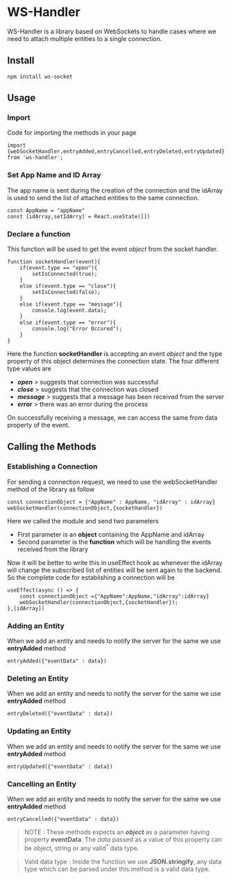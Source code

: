# WS-Handler

WS-Handler is a library based on WebSockets to handle cases where we need to attach multiple entities to a single connection.

## Install

`npm install ws-socket`

## Usage

### Import

Code for importing the methods in your page

`import {webSocketHandler,entryAdded,entryCancelled,entryDeleted,entryUpdated} from 'ws-handler';`

### Set App Name and ID Array

The app name is sent during the creation of the connection and the idArray is used to send the list of attached entities to the same connection.

```
const AppName = "appName"
const [idArray,setIdArry] = React.useState([])
```

### Declare a function

This function will be used to get the event *object* from the socket handler.

~~~
function socketHandler(event){
	if(event.type == "open"){
		setIsConnected(true);
	}
	else if(event.type == "close"){
		setIsConnected(false);
	}
	else if(event.type == "message"){
		console.log(event.data);
	}
	else if(event.type == "error"){
		console.log("Error Occured");
	}
}
~~~

Here the function **socketHandler** is accepting an event *object* and the type property of this object determines the connection state. The four different type values are
- ***open*** > suggests that connection was successful
- ***close*** > suggests that the connection was closed
- ***message*** > suggests that a message has been received from the server
- ***error*** > there was an error during the process

On successfully receiving a message, we can access the same from data property of the event.

## Calling the Methods

### Establishing a Connection

For sending a connection request, we need to use the webSocketHandler method of the library as follow
```
const connectionObject = {"AppName" : AppName, "idArray" : idArray}
webSocketHandler(connectionObject,{socketHandler})
```

Here we called the module and send two parameters 
- First parameter is an **object** containing the AppName and idArray
- Second parameter is the **function** which will be handling the events received from the library

Now it will be better to write this in useEffect hook as whenever the idArray will change the subscribed list of entities will be sent again to the backend.
So the complete code for establishing a connection will be 
```
useEffect(async () => {
	const connectionObject ={"AppName":AppName,"idArray":idArray}
	webSocketHandler(connectionObject,{socketHandler});
},[idArray])
```

###  Adding an Entity
When we add an entity and needs to notify the server for the same we use **entryAdded**  method

`entryAdded({"eventData" : data})`

###  Deleting an Entity
When we add an entity and needs to notify the server for the same we use **entryAdded**  method

`entryDeleted({"eventData" : data})`


###  Updating an Entity
When we add an entity and needs to notify the server for the same we use **entryAdded**  method

`entryUpdated({"eventData" : data})`


###  Cancelling an Entity
When we add an entity and needs to notify the server for the same we use **entryAdded**  method

`entryCancelled({"eventData" : data})`
<br/>

>NOTE : These methods expects an ***object*** as a parameter having property **eventData**. The *data* passed as a value of this property can be object, string or any valid<sup>*</sup> data type.

>Valid data type : Inside the function we use **JSON.stringify**, any data type which can be parsed under this method is a valid data type.
